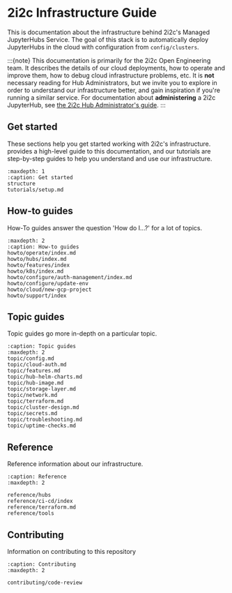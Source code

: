 # 2i2c Infrastructure Guide

This is documentation about the infrastructure behind 2i2c's Managed JupyterHubs Service.
The goal of this stack is to automatically deploy JupyterHubs in the cloud with configuration from `config/clusters`.

:::{note}
This documentation is primarily for the 2i2c Open Engineering team.
It describes the details of our cloud deployments, how to operate and improve them, how to debug cloud infrastructure problems, etc.
It is **not** necessary reading for Hub Administrators, but we invite you to explore in order to understand our infrastructure better, and gain inspiration if you're running a similar service.
For documentation about **administering** a 2i2c JupyterHub, see [the 2i2c Hub Administrator's guide](https://docs.2i2c.org).
:::

## Get started

These sections help you get started working with 2i2c's infrastructure.
[](structure) provides a high-level guide to this documentation, and our tutorials are step-by-step guides to help you understand and use our infrastructure.

```{toctree}
:maxdepth: 1
:caption: Get started
structure
tutorials/setup.md
```

## How-to guides

How-To guides answer the question 'How do I...?' for a lot of topics.

```{toctree}
:maxdepth: 2
:caption: How-to guides
howto/operate/index.md
howto/hubs/index.md
howto/features/index
howto/k8s/index.md
howto/configure/auth-management/index.md
howto/configure/update-env
howto/cloud/new-gcp-project
howto/support/index
```

## Topic guides

Topic guides go more in-depth on a particular topic.

```{toctree}
:caption: Topic guides
:maxdepth: 2
topic/config.md
topic/cloud-auth.md
topic/features.md
topic/hub-helm-charts.md
topic/hub-image.md
topic/storage-layer.md
topic/network.md
topic/terraform.md
topic/cluster-design.md
topic/secrets.md
topic/troubleshooting.md
topic/uptime-checks.md
```

## Reference

Reference information about our infrastructure.

```{toctree}
:caption: Reference
:maxdepth: 2

reference/hubs
reference/ci-cd/index
reference/terraform.md
reference/tools
```

## Contributing

Information on contributing to this repository

```{toctree}
:caption: Contributing
:maxdepth: 2

contributing/code-review
```
